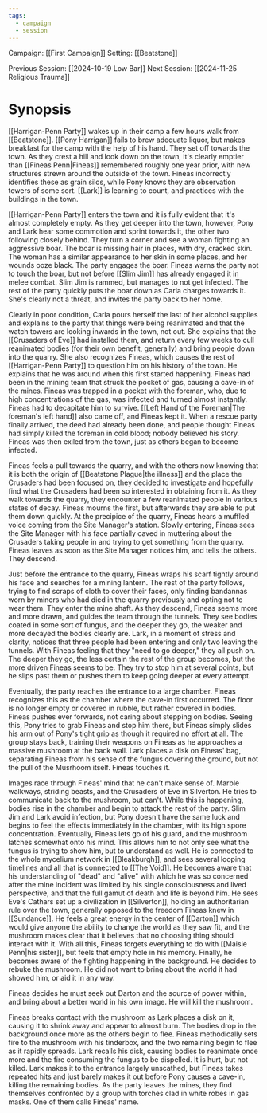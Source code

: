 ```yaml
---
tags:
  - campaign
  - session
---
```


Campaign: [[First Campaign]]
Setting: [[Beatstone]] 

Previous Session: [[2024-10-19 Low Bar]]
Next Session: [[2024-11-25 Religious Trauma]]

# Synopsis

[[Harrigan-Penn Party]] wakes up in their camp a few hours walk from [[Beatstone]]. [[Pony Harrigan]] fails to brew adequate liquor, but makes breakfast for the camp with the help of his hand. They set off towards the town. As they crest a hill and look down on the town, it's clearly emptier than [[Fineas Penn|Fineas]] remembered roughly one year prior, with new structures strewn around the outside of the town. Fineas incorrectly identifies these as grain silos, while Pony knows they are observation towers of some sort. [[Lark]] is learning to count, and practices with the buildings in the town.

[[Harrigan-Penn Party]] enters the town and it is fully evident that it's almost completely empty. As they get deeper into the town, however, Pony and Lark hear some commotion and sprint towards it, the other two following closely behind. They turn a corner and see a woman fighting an aggressive boar. The boar is missing hair in places, with dry, cracked skin. The woman has a similar appearance to her skin in some places, and her wounds ooze black. The party engages the boar. Fineas warns the party not to touch the boar, but not before [[Slim Jim]] has already engaged it in melee combat. Slim Jim is rammed, but manages to not get infected. The rest of the party quickly puts the boar down as Carla charges towards it. She's clearly not a threat, and invites the party back to her home.

Clearly in poor condition, Carla pours herself the last of her alcohol supplies and explains to the party that things were being reanimated and that the watch towers are looking inwards in the town, not out. She explains that the [[Crusaders of Eve]] had installed them, and return every few weeks to cull reanimated bodies (for their own benefit, generally) and bring people down into the quarry. She also recognizes Fineas, which causes the rest of [[Harrigan-Penn Party]] to question him on his history of the town. He explains that he was around when this first started happening. Fineas had been in the mining team that struck the pocket of gas, causing a cave-in of the mines. Fineas was trapped in a pocket with the foreman, who, due to high concentrations of the gas, was infected and turned almost instantly. Fineas had to decapitate him to survive. [[Left Hand of the Foreman|The foreman's left hand]] also came off, and Fineas kept it. When a rescue party finally arrived, the deed had already been done, and people thought Fineas had simply killed the foreman in cold blood; nobody believed his story. Fineas was then exiled from the town, just as others began to become infected.

Fineas feels a pull towards the quarry, and with the others now knowing that it is both the origin of [[Beatstone Plague|the illness]] and the place the Crusaders had been focused on, they decided to investigate and hopefully find what the Crusaders had been so interested in obtaining from it. As they walk towards the quarry, they encounter a few reanimated people in various states of decay. Fineas mourns the first, but afterwards they are able to put them down quickly. At the precipice of the quarry, Fineas hears a muffled voice coming from the Site Manager's station. Slowly entering, Fineas sees the Site Manager with his face partially caved in muttering about the Crusaders taking people in and trying to get something from the quarry. Fineas leaves as soon as the Site Manager notices him, and tells the others. They descend.

Just before the entrance to the quarry, Fineas wraps his scarf tightly around his face and searches for a mining lantern. The rest of the party follows, trying to find scraps of cloth to cover their faces, only finding bandannas worn by miners who had died in the quarry previously and opting not to wear them. They enter the mine shaft. As they descend, Fineas seems more and more drawn, and guides the team through the tunnels. They see bodies coated in some sort of fungus, and the deeper they go, the weaker and more decayed the bodies clearly are. Lark, in a moment of stress and clarity, notices that three people had been entering and only two leaving the tunnels. With Fineas feeling that they "need to go deeper," they all push on. The deeper they go, the less certain the rest of the group becomes, but the more driven Fineas seems to be. They try to stop him at several points, but he slips past them or pushes them to keep going deeper at every attempt.

Eventually, the party reaches the entrance to a large chamber. Fineas recognizes this as the chamber where the cave-in first occurred. The floor is no longer empty or covered in rubble, but rather covered in bodies. Fineas pushes ever forwards, not caring about stepping on bodies. Seeing this, Pony tries to grab Fineas and stop him there, but Fineas simply slides his arm out of Pony's tight grip as though it required no effort at all. The group stays back, training their weapons on Fineas as he approaches a massive mushroom at the back wall. Lark places a disk on Fineas' bag, separating Fineas from his sense of the fungus covering the ground, but not the pull of the Musrhoom itself. Fineas touches it.

Images race through Fineas' mind that he can't make sense of. Marble walkways, striding beasts, and the Crusaders of Eve in Silverton. He tries to communicate back to the mushroom, but can't. While this is happening, bodies rise in the chamber and begin to attack the rest of the party. Slim Jim and Lark avoid infection, but Pony doesn't have the same luck and begins to feel the effects immediately in the chamber, with its high spore concentration. Eventually, Fineas lets go of his guard, and the mushroom latches somewhat onto his mind. This allows him to not only see what the fungus is trying to show him, but to understand as well. He is connected to the whole mycelium network in [[Bleakburgh]], and sees several looping timelines and all that is connected to [[The Void]]. He becomes aware that his understanding of "dead" and "alive" with which he was so concerned after the mine incident was limited by his single consciousness and lived perspective, and that the full gamut of death and life is beyond him. He sees Eve's Cathars set up a civilization in [[Silverton]], holding an authoritarian rule over the town, generally opposed to the freedom Fineas knew in [[Sundance]]. He feels a great energy in the center of [[Darton]] which would give anyone the ability to change the world as they saw fit, and the mushroom makes clear that it believes that no choosing thing should interact with it. With all this, Fineas forgets everything to do with [[Maisie Penn|his sister]], but feels that empty hole in his memory. Finally, he becomes aware of the fighting happening in the background. He decides to rebuke the mushroom. He did not want to bring about the world it had showed him, or aid it in any way.

Fineas decides he must seek out Darton and the source of power within, and bring about a better world in his own image. He will kill the mushroom.

Fineas breaks contact with the mushroom as Lark places a disk on it, causing it to shrink away and appear to almost burn. The bodies drop in the background once more as the others begin to flee. Fineas methodically sets fire to the mushroom with his tinderbox, and the two remaining begin to flee as it rapidly spreads. Lark recalls his disk, causing bodies to reanimate once more and the fire consuming the fungus to be dispelled. It is hurt, but not killed. Lark makes it to the entrance largely unscathed, but Fineas takes repeated hits and just barely makes it out before Pony causes a cave-in, killing the remaining bodies. As the party leaves the mines, they find themselves confronted by a group with torches clad in white robes in gas masks. One of them calls Fineas' name.